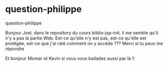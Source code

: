 # question-philippe
question-philippe

Bonjour Joel,
dans le repository du cours biblio-jsp-init, il me semble qu'il n'y a pas la partie Web.
Est-ce qu'elle n'y est pas, est-ce qu'elle est protégée, est-ce que j'ai raté comment on y accède ???
Merci si tu peux me répondre

Et bonjour Momar et Kevin si vous vous balladez aussi par là !!
